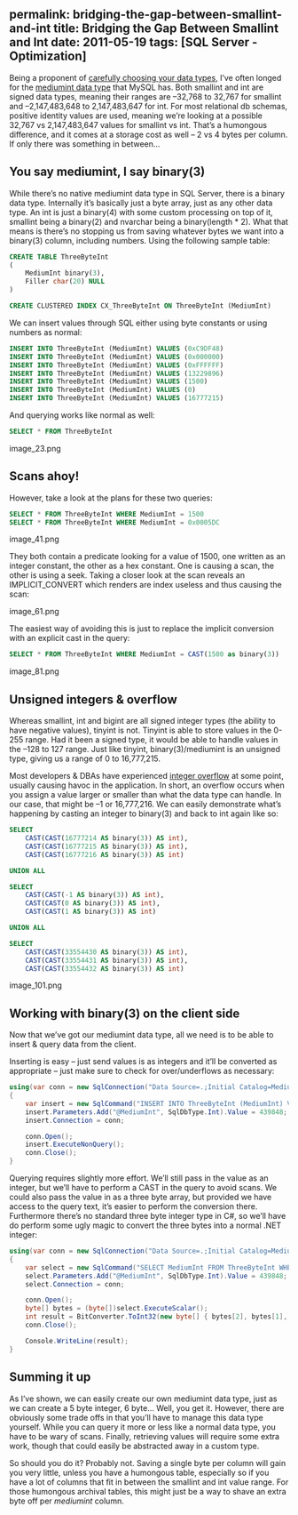 permalink: bridging-the-gap-between-smallint-and-int
title: Bridging the Gap Between Smallint and Int
date: 2011-05-19
tags: [SQL Server - Optimization]
---
Being a proponent of [carefully choosing your data types](http://improve.dk/archive/2011/05/17/wasted-bytes-add-up-consider-your-data-types-carefully.aspx), I’ve often longed for the [mediumint data type](http://dev.mysql.com/doc/refman/5.0/en/numeric-types.html) that MySQL has. Both smallint and int are signed data types, meaning their ranges are –32,768 to 32,767 for smallint and –2,147,483,648 to 2,147,483,647 for int. For most relational db schemas, positive identity values are used, meaning we’re looking at a possible 32,767 vs 2,147,483,647 values for smallint vs int. That’s a humongous difference, and it comes at a storage cost as well – 2 vs 4 bytes per column. If only there was something in between...

<!-- more -->

## You say mediumint, I say binary(3)

While there’s no native mediumint data type in SQL Server, there is a binary data type. Internally it’s basically just a byte array, just as any other data type. An int is just a binary(4) with some custom processing on top of it, smallint being a binary(2) and nvarchar being a binary(length * 2). What that means is there’s no stopping us from saving whatever bytes we want into a binary(3) column, including numbers. Using the following sample table:

```sql
CREATE TABLE ThreeByteInt
(
	MediumInt binary(3),
	Filler char(20) NULL
)

CREATE CLUSTERED INDEX CX_ThreeByteInt ON ThreeByteInt (MediumInt)
```

We can insert values through SQL either using byte constants or using numbers as normal:

```sql
INSERT INTO ThreeByteInt (MediumInt) VALUES (0xC9DF48)
INSERT INTO ThreeByteInt (MediumInt) VALUES (0x000000)
INSERT INTO ThreeByteInt (MediumInt) VALUES (0xFFFFFF)
INSERT INTO ThreeByteInt (MediumInt) VALUES (13229896)
INSERT INTO ThreeByteInt (MediumInt) VALUES (1500)
INSERT INTO ThreeByteInt (MediumInt) VALUES (0)
INSERT INTO ThreeByteInt (MediumInt) VALUES (16777215)
```

And querying works like normal as well:

```sql
SELECT * FROM ThreeByteInt
```

image_23.png

## Scans ahoy!

However, take a look at the plans for these two queries:

```sql
SELECT * FROM ThreeByteInt WHERE MediumInt = 1500
SELECT * FROM ThreeByteInt WHERE MediumInt = 0x0005DC
```

image_41.png

They both contain a predicate looking for a value of 1500, one written as an integer constant, the other as a hex constant. One is causing a scan, the other is using a seek. Taking a closer look at the scan reveals an IMPLICIT_CONVERT which renders are index useless and thus causing the scan:

image_61.png

The easiest way of avoiding this is just to replace the implicit conversion with an explicit cast in the query:

```sql
SELECT * FROM ThreeByteInt WHERE MediumInt = CAST(1500 as binary(3))
```

image_81.png

## Unsigned integers & overflow

Whereas smallint, int and bigint are all signed integer types (the ability to have negative values), tinyint is not. Tinyint is able to store values in the 0-255 range. Had it been a signed type, it would be able to handle values in the –128 to 127 range. Just like tinyint, binary(3)/mediumint is an unsigned type, giving us a range of 0 to 16,777,215.

Most developers & DBAs have experienced [integer overflow](http://en.wikipedia.org/wiki/Integer_overflow) at some point, usually causing havoc in the application. In short, an overflow occurs when you assign a value larger or smaller than what the data type can handle. In our case, that might be –1 or 16,777,216. We can easily demonstrate what’s happening by casting an integer to binary(3) and back to int again like so:

```sql
SELECT
	CAST(CAST(16777214 AS binary(3)) AS int),
	CAST(CAST(16777215 AS binary(3)) AS int),
	CAST(CAST(16777216 AS binary(3)) AS int)

UNION ALL

SELECT
	CAST(CAST(-1 AS binary(3)) AS int),
	CAST(CAST(0 AS binary(3)) AS int),
	CAST(CAST(1 AS binary(3)) AS int)

UNION ALL

SELECT
	CAST(CAST(33554430 AS binary(3)) AS int),
	CAST(CAST(33554431 AS binary(3)) AS int),
	CAST(CAST(33554432 AS binary(3)) AS int)
```

image_101.png

## Working with binary(3) on the client side

Now that we’ve got our mediumint data type, all we need is to be able to insert & query data from the client.

Inserting is easy – just send values is as integers and it’ll be converted as appropriate – just make sure to check for over/underflows as necessary:

```csharp
using(var conn = new SqlConnection("Data Source=.;Initial Catalog=MediumIntTest;Integrated Security=SSPI;"))
{
	var insert = new SqlCommand("INSERT INTO ThreeByteInt (MediumInt) VALUES (@MediumInt)");
	insert.Parameters.Add("@MediumInt", SqlDbType.Int).Value = 439848;
	insert.Connection = conn;

	conn.Open();
	insert.ExecuteNonQuery();
	conn.Close();
}
```

Querying requires slightly more effort. We’ll still pass in the value as an integer, but we’ll have to perform a CAST in the query to avoid scans. We could also pass the value in as a three byte array, but provided we have access to the query text, it’s easier to perform the conversion there. Furthermore there’s no standard three byte integer type in C#, so we’ll have do perform some ugly magic to convert the three bytes into a normal .NET integer:

```csharp
using(var conn = new SqlConnection("Data Source=.;Initial Catalog=MediumIntTest;Integrated Security=SSPI;"))
{
	var select = new SqlCommand("SELECT MediumInt FROM ThreeByteInt WHERE MediumInt = CAST(@MediumInt AS binary(3))");
	select.Parameters.Add("@MediumInt", SqlDbType.Int).Value = 439848;
	select.Connection = conn;

	conn.Open();
	byte[] bytes = (byte[])select.ExecuteScalar();
	int result = BitConverter.ToInt32(new byte[] { bytes[2], bytes[1], bytes[0], 0 }, 0);
	conn.Close();

	Console.WriteLine(result);
}
```

## Summing it up

As I’ve shown, we can easily create our own mediumint data type, just as we can create a 5 byte integer, 6 byte… Well, you get it. However, there are obviously some trade offs in that you’ll have to manage this data type yourself. While you can query it more or less like a normal data type, you have to be wary of scans. Finally, retrieving values will require some extra work, though that could easily be abstracted away in a custom type.

So should you do it? Probably not. Saving a single byte per column will gain you very little, unless you have a humongous table, especially so if you have a lot of columns that fit in between the smallint and int value range. For those humongous archival tables, this might just be a way to shave an extra byte off per *mediumint* column.
